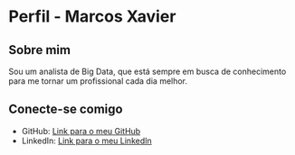 # Perfil - Marcos Xavier

## Sobre mim
Sou um analista de Big Data, que está sempre em busca de conhecimento para me tornar um profissional cada dia melhor.

## Conecte-se comigo
- GitHub: [Link para o meu GitHub](https://github.com/marcos-xavier21)
- LinkedIn: [Link para o meu LinkedIn](https://www.linkedin.com/in/marcos-s-xavier)
